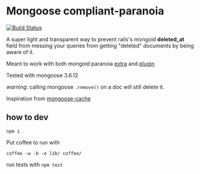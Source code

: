 # Mongoose compliant-paranoia

[![Build Status](https://travis-ci.org/axiomzen/mongoose-compliant-paranoia.png?branch=master)](https://travis-ci.org/axiomzen/mongoose-compliant-paranoia)

A super light and transparent way to prevent rails's mongoid **deleted_at** field from messing your queries from getting "deleted" documents by being aware of it.

Meant to work with both mongoid paranoia [extra](http://mongoid.org/en/mongoid/docs/extras.html#paranoia) and [plugin](https://github.com/simi/mongoid-paranoia)

Tested with mongoose 3.6.12

*warning*: calling mongoose `.remove()` on a doc will still delete it.

Inspiration from [mongoose-cache](https://github.com/Gottox/mongoose-cache)

## how to dev

`npm i`

Put coffee to run with

```
coffee -w -b -o lib/ coffee/
```

run tests with `npm test`
